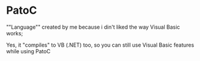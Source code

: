 # PatoC
""Language"" created by me because i din't liked the way Visual Basic works;

Yes, it "compiles" to VB (.NET) too, so you can still use Visual Basic features while using PatoC
